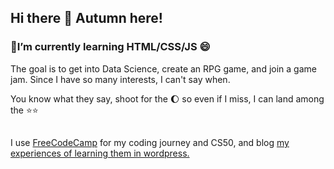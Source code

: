 ## Hi there 👋 Autumn here!

### 🌱I’m currently learning HTML/CSS/JS 😄

The goal is to get into Data Science, create an RPG game, and join a game jam. Since I have so many interests, I can't say when.

You know what they say, shoot for the :moon: so even if I miss, I can land among the :star::star:
##
I use <a href="https://www.freecodecamp.org/learn">FreeCodeCamp</a> for my coding journey and CS50, and blog <a href="https://codejourn.wordpress.com">my experiences of learning them in wordpress.</a>
##

<!--
**Denz001/Denz001** is a ✨ _special_ ✨ repository because its `README.md` (this file) appears on your GitHub profile.

Here are some ideas to get you started:

- 🔭 I’m currently working on ...
- 🌱 I’m currently learning ...
- 👯 I’m looking to collaborate on ...
- 🤔 I’m looking for help with ...
- 💬 Ask me about ...
- 📫 How to reach me: ...
- 😄 Pronouns: ...
- ⚡ Fun fact: ...
-->

